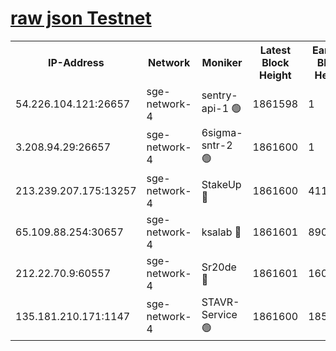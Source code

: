 
[raw json Testnet](https://rpc-check.sget.stavr.tech/sget/rpc-sget-result.json)
=


<table><tr><th>IP-Address</th><th>Network</th><th>Moniker</th><th>Latest Block Height</th><th>Earliest Block Height</th><th>Catching Up</th><th>Tx Index</th><th>Voting Power</th><th>Scan Time</th></tr><tr><td>54.226.104.121:26657</td><td>sge-network-4</td><td>sentry-api-1 🟢</td><td>1861598</td><td>1</td><td>False</td><td>on</td><td>0</td><td>2024-03-05T02:11:55.240216651UTC</td></tr><tr><td>3.208.94.29:26657</td><td>sge-network-4</td><td>6sigma-sntr-2 🟢</td><td>1861600</td><td>1</td><td>False</td><td>on</td><td>0</td><td>2024-03-05T02:12:04.545795556UTC</td></tr><tr><td>213.239.207.175:13257</td><td>sge-network-4</td><td>StakeUp 🔴</td><td>1861600</td><td>411001</td><td>False</td><td>off</td><td>100</td><td>2024-03-05T02:12:03.613041309UTC</td></tr><tr><td>65.109.88.254:30657</td><td>sge-network-4</td><td>ksalab 🔴</td><td>1861601</td><td>890001</td><td>False</td><td>off</td><td>2735</td><td>2024-03-05T02:12:08.915399385UTC</td></tr><tr><td>212.22.70.9:60557</td><td>sge-network-4</td><td>Sr20de 🔴</td><td>1861601</td><td>1608978</td><td>False</td><td>on</td><td>104</td><td>2024-03-05T02:12:11.344930661UTC</td></tr><tr><td>135.181.210.171:1147</td><td>sge-network-4</td><td>STAVR-Service 🟢</td><td>1861600</td><td>1857501</td><td>False</td><td>on</td><td>0</td><td>2024-03-05T02:12:03.941082625UTC</td></tr></table>
